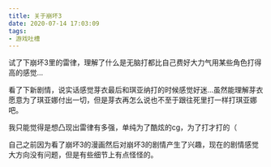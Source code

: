 ```yaml
---
title: 关于崩坏3
date: 2020-07-14 17:03:09
tags:
- 游戏吐槽
---
```


试了下崩坏3里的雷律，理解了什么是无脑打都比自己费好大力气用某些角色打得高的感觉...

看了下新剧情，说实话感觉芽衣最后和琪亚纳打的时候感觉好迷...虽然能理解芽衣愿意为了琪亚娜付出一切，但是芽衣再怎么说也不至于跟往死里打一样打琪亚娜吧。

我只能觉得是想凸现出雷律有多强，单纯为了酷炫的cg，为了打才打的（

自己之前因为看了崩坏3的漫画然后对崩坏3的剧情产生了兴趣，现在的剧情感觉大方向没有问题，但是有些细节上有点怪怪的。

